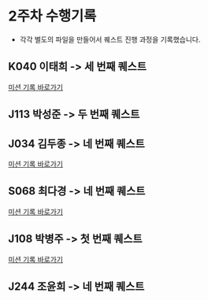 # 2주차 수행기록 
- 각각 별도의 파일을 만들어서 퀘스트 진행 과정을 기록했습니다. 

## K040 이태희 -> 세 번째 퀘스트
[미션 기록 바로가기](https://github.com/boostcampwm-2024/relay-note44/blob/main/K040.md)

## J113 박성준 -> 두 번째 퀘스트

## J034 김두종 -> 네 번째 퀘스트 
[미션 기록 바로가기](https://github.com/boostcampwm-2024/relay-note44/blob/main/J034.md)

## S068 최다경 -> 네 번째 퀘스트
[미션 기록 바로가기](https://github.com/boostcampwm-2024/relay-note44/blob/main/S068.md)

## J108 박병주 -> 첫 번째 퀘스트
[미션 기록 바로가기](https://github.com/boostcampwm-2024/relay-note44/blob/main/J108.md)

## J244 조윤희 -> 네 번째 퀘스트 
